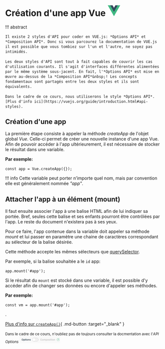 # Création d'une app Vue [<img src="assets/logo-vue.svg" width="40"/>](assets/logo-vue.svg)

!!! abstract

    Il existe 2 styles d'API pour coder en VUE.js: *Options API* et *Composition API*. Donc si vous parcourez la documentation de VUE.js il est possible que vous tombiez sur l'un et l'autre, ne soyez pas intimidés.

    Les deux styles d'API sont tout à fait capables de couvrir les cas d'utilisation courants. Il s'agit d'interfaces différentes alimentées par le même système sous-jacent. En fait, l'*Options API* est mise en œuvre au-dessus de la *Composition API*&nbsp;! Les concepts fondamentaux sont partagés entre les deux styles et ils sont équivalents.
    
    Dans le cadre de ce cours, nous utiliserons le style *Options API*. [Plus d'info ici](https://vuejs.org/guide/introduction.html#api-styles).

## Création d'une app

<p>La première étape consiste à appeler la méthode <em>createApp</em> de l'objet global <em>Vue</em>. Celle-ci permet de créer une nouvelle instance d'une app Vue. Afin de pouvoir accéder à l'app ultérieurement, il est nécessaire de stocker le résultat dans une variable.</p>


**Par exemple:**

```
const app = Vue.createApp({});
```

!!! info
    Cette variable peut porter n’importe quel nom, mais par convention elle est généralement nommée&nbsp;<em>"app"</em>.

## Attacher l'app à un élément (mount)

<p>Il faut ensuite associer l'app à une balise HTML afin de lui indiquer sa portée. Bref, seules cette balise et ses enfants pourront être contrôlées par l'app. Le reste du document n'existera pas à ses yeux.</p>

<p>Pour ce faire, l'app contenue dans la variable doit appeler sa méthode <em>mount</em> et lui passer en paramètre une chaine de caractères correspondant au sélecteur de la balise désirée. </p>


<info>Cette méthode accepte les mêmes sélecteurs que&nbsp;<a href="https://tim-montmorency.com/timdoc/582-518MO/javascript/querySelector/">querySelector</a>.</info>

<p>Par exemple, si la balise souhaitée a le <code>id</code> app:</p>

```
app.mount('#app');
```

<p>Si le résultat du <code>mount</code> est stocké dans une variable, il est possible d'y accéder afin de changer ses données ou encore d'appeler ses méthodes.</p>

**Par exemple:**
```
const vm = app.mount('#app');
```

.

[Plus d'info sur <code>createApp()</code>](https://v3.vuejs.org/guide/instance.html#creating-an-application-instance){ .md-button :target="_blank" }

<small style="vertical-align: bottom">Dans le cadre de ce cours, n'oubliez pas de toujours consulter la docmentation avec l'<em>API Options</em> <img src="./assets/vuejs-options-api-petit.png" alt="Bouton à bascule pour activer Options API dans la documentation Vue.js" style="width: 130px;"></small>


